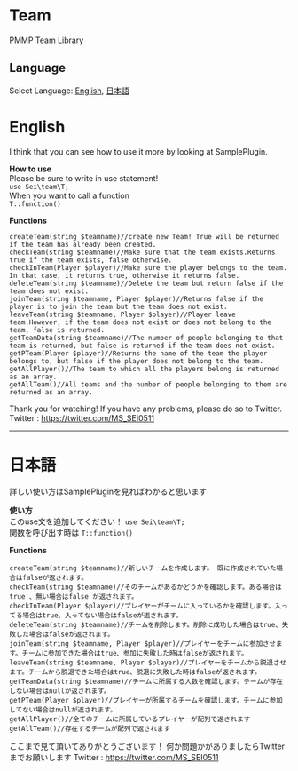 # Team
PMMP Team Library  

## Language
Select Language: [English](#eng), [日本語](#jpn)




<a name="eng"></a>
# English
I think that you can see how to use it more by looking at SamplePlugin. 

**How to use**  
Please be sure to write in use statement!  
`use Sei\team\T;`  
When you want to call a function  
`T::function()`

**Functions**  

    createTeam(string $teamname)//create new Team! True will be returned if the team has already been created.
    checkTeam(string $teamname)//Make sure that the team exists.Returns true if the team exists, false otherwise.
    checkInTeam(Player $player)//Make sure the player belongs to the team. In that case, it returns true, otherwise it returns false.
    deleteTeam(string $teamname)//Delete the team but return false if the team does not exist.
    joinTeam(string $teamname, Player $player)//Returns false if the player is to join the team but the team does not exist.
    leaveTeam(string $teamname, Player $player)//Player leave team.However, if the team does not exist or does not belong to the team, false is returned.
    getTeamData(string $teamname)//The number of people belonging to that team is returned, but false is returned if the team does not exist.
    getPTeam(Player $player)//Returns the name of the team the player belongs to, but false if the player does not belong to the team.
    getAllPlayer()//The team to which all the players belong is returned as an array.
    getAllTeam()//All teams and the number of people belonging to them are returned as an array.


Thank you for watching! If you have any problems, please do so to Twitter.  
Twitter : <https://twitter.com/MS_SEI0511>

***
<a name="jpn"></a>
# 日本語
詳しい使い方はSamplePluginを見ればわかると思います

**使い方**  
このuse文を追加してください！
`use Sei\team\T;`  
関数を呼び出す時は
`T::function()`

**Functions**


    createTeam(string $teamname)//新しいチームを作成します。 既に作成されていた場合はfalseが返されます。
    checkTeam(string $teamname)//そのチームがあるかどうかを確認します。ある場合はtrue 、無い場合はfalse が返されます。
    checkInTeam(Player $player)//プレイヤーがチームに入っているかを確認します。入ってる場合はtrue、入ってない場合はfalseが返されます。
    deleteTeam(string $teamname)//チームを削除します。削除に成功した場合はtrue、失敗した場合はfalseが返されます。
    joinTeam(string $teamname, Player $player)//プレイヤーをチームに参加させます。チームに参加できた場合はtrue、参加に失敗した時はfalseが返されます。
    leaveTeam(string $teamname, Player $player)//プレイヤーをチームから脱退させます。チームから脱退できた場合はtrue、脱退に失敗した時はfalseが返されます。
    getTeamData(string $teamname)//チームに所属する人数を確認します。チームが存在しない場合はnullが返されます。
    getPTeam(Player $player)//プレイヤーが所属するチームを確認します。チームに参加してない場合はnullが返されます。
    getAllPlayer()//全てのチームに所属しているプレイヤーが配列で返されます
    getAllTeam()//存在するチームが配列で返されます


ここまで見て頂いてありがとうございます！ 何か問題かがありましたらTwitterまでお願いします
Twitter : <https://twitter.com/MS_SEI0511>
